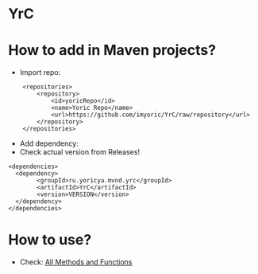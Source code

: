 # YrC
# How to add in Maven projects?
* Import repo:
```
    <repositories>
        <repository>
            <id>yoricRepo</id>
            <name>Yoric Repo</name>
            <url>https://github.com/imyoric/YrC/raw/repository</url>
        </repository>
    </repositories>
```
* Add dependency:
* Check actual version from Releases!
```
<dependencies>
  <dependency>
        <groupId>ru.yoricya.mvnd.yrc</groupId>
        <artifactId>YrC</artifactId>
        <version>VERSION</version>
  </dependency>
</dependencies>
```
# How to use?
* Check: [All Methods and Functions](Funcs.md)
